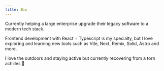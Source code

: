 ```yaml
---
title: Bio
---
```


Currently helping a large enterprise upgrade their legacy software to a modern tech stack.

Frontend development with <span class="react">React + Typescript</span> is my specialty, but I love exploring and learning new tools such as Vite, Next, Remix, Solid, Astro and more.

I love the outdoors and staying active but currently recovering from a torn achilles 🩼
